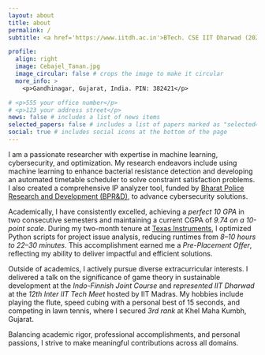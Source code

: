 ```yaml
---
layout: about
title: about
permalink: /
subtitle: <a href='https://www.iitdh.ac.in'>BTech. CSE IIT Dharwad (2021-2025)</a>. Karnataka, India.

profile:
  align: right
  image: Cebajel_Tanan.jpg
  image_circular: false # crops the image to make it circular
  more_info: >
    <p>Gandhinagar, Gujarat, India. PIN: 382421</p>

# <p>555 your office number</p>
# <p>123 your address street</p>
news: false # includes a list of news items
selected_papers: false # includes a list of papers marked as "selected={true}"
social: true # includes social icons at the bottom of the page
---
```


<!-- Write your biography here. Tell the world about yourself. Link to your favorite [subreddit](http://reddit.com). You can put a picture in, too. The code is already in, just name your picture `prof_pic.jpg` and put it in the `img/` folder.

Put your address / P.O. box / other info right below your picture. You can also disable any of these elements by editing `profile` property of the YAML header of your `_pages/about.md`. Edit `_bibliography/papers.bib` and Jekyll will render your [publications page](/al-folio/publications/) automatically.

Link to your social media connections, too. This theme is set up to use [Font Awesome icons](https://fontawesome.com/) and [Academicons](https://jpswalsh.github.io/academicons/), like the ones below. Add your Facebook, Twitter, LinkedIn, Google Scholar, or just disable all of them. -->
I am a passionate researcher with expertise in machine learning, cybersecurity, and optimization. My research endeavors include using machine learning to enhance bacterial resistance detection and developing an automated timetable scheduler to solve constraint satisfaction problems. I also created a comprehensive IP analyzer tool, funded by [Bharat Police Research and Development (BPR&D)](https://bprd.nic.in), to advance cybersecurity solutions.

Academically, I have consistently excelled, achieving a *perfect 10 GPA* in two consecutive semesters and maintaining a current CGPA of *9.74 on a 10-point scale*. During my two-month tenure at [Texas Instruments](https://www.ti.com), I optimized Python scripts for project issue analysis, reducing runtimes from *8–10 hours to 22–30 minutes*. This accomplishment earned me a *Pre-Placement Offer*, reflecting my ability to deliver impactful and efficient solutions.

Outside of academics, I actively pursue diverse extracurricular interests. I delivered a talk on the significance of game theory in sustainable development at the *Indo-Finnish Joint Course* and *represented IIT Dharwad* at the *12th Inter IIT Tech Meet* hosted by IIT Madras. My hobbies include playing the flute, speed cubing with a personal best of 15 seconds, and competing in lawn tennis, where I secured *3rd rank* at Khel Maha Kumbh, Gujarat.

Balancing academic rigor, professional accomplishments, and personal passions, I strive to make meaningful contributions across all domains.